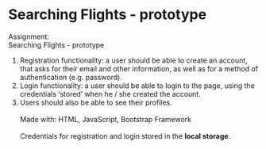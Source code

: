 # Searching Flights - prototype
Assignment: <br>
Searching Flights - prototype <br>
1. Registration functionality: a user should be able to create an account, 
that asks for their email and other information, as well as for a method of authentication (e.g. password). <br>
2. Login functionality: a user should be able to login to the page, 
using the credentials ‘stored’ when he / she created the account. <br>
3. Users should also be able to see their profiles.
<br><br>
Made with: HTML, JavaScript, Bootstrap Framework
<br><br>
Credentials for registration and login stored in the <b> local storage</b>.
